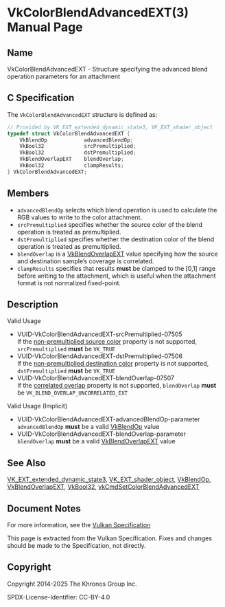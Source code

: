 # VkColorBlendAdvancedEXT(3) Manual Page

## Name

VkColorBlendAdvancedEXT - Structure specifying the advanced blend operation parameters for an attachment



## [](#_c_specification)C Specification

The `VkColorBlendAdvancedEXT` structure is defined as:

```c++
// Provided by VK_EXT_extended_dynamic_state3, VK_EXT_shader_object
typedef struct VkColorBlendAdvancedEXT {
    VkBlendOp            advancedBlendOp;
    VkBool32             srcPremultiplied;
    VkBool32             dstPremultiplied;
    VkBlendOverlapEXT    blendOverlap;
    VkBool32             clampResults;
} VkColorBlendAdvancedEXT;
```

## [](#_members)Members

- `advancedBlendOp` selects which blend operation is used to calculate the RGB values to write to the color attachment.
- `srcPremultiplied` specifies whether the source color of the blend operation is treated as premultiplied.
- `dstPremultiplied` specifies whether the destination color of the blend operation is treated as premultiplied.
- `blendOverlap` is a [VkBlendOverlapEXT](https://registry.khronos.org/vulkan/specs/latest/man/html/VkBlendOverlapEXT.html) value specifying how the source and destination sample’s coverage is correlated.
- `clampResults` specifies that results **must** be clamped to the \[0,1] range before writing to the attachment, which is useful when the attachment format is not normalized fixed-point.

## [](#_description)Description

Valid Usage

- [](#VUID-VkColorBlendAdvancedEXT-srcPremultiplied-07505)VUID-VkColorBlendAdvancedEXT-srcPremultiplied-07505  
  If the [non-premultiplied source color](https://registry.khronos.org/vulkan/specs/latest/html/vkspec.html#limits-advancedBlendNonPremultipliedSrcColor) property is not supported, `srcPremultiplied` **must** be `VK_TRUE`
- [](#VUID-VkColorBlendAdvancedEXT-dstPremultiplied-07506)VUID-VkColorBlendAdvancedEXT-dstPremultiplied-07506  
  If the [non-premultiplied destination color](https://registry.khronos.org/vulkan/specs/latest/html/vkspec.html#limits-advancedBlendNonPremultipliedDstColor) property is not supported, `dstPremultiplied` **must** be `VK_TRUE`
- [](#VUID-VkColorBlendAdvancedEXT-blendOverlap-07507)VUID-VkColorBlendAdvancedEXT-blendOverlap-07507  
  If the [correlated overlap](https://registry.khronos.org/vulkan/specs/latest/html/vkspec.html#limits-advancedBlendCorrelatedOverlap) property is not supported, `blendOverlap` **must** be `VK_BLEND_OVERLAP_UNCORRELATED_EXT`

Valid Usage (Implicit)

- [](#VUID-VkColorBlendAdvancedEXT-advancedBlendOp-parameter)VUID-VkColorBlendAdvancedEXT-advancedBlendOp-parameter  
  `advancedBlendOp` **must** be a valid [VkBlendOp](https://registry.khronos.org/vulkan/specs/latest/man/html/VkBlendOp.html) value
- [](#VUID-VkColorBlendAdvancedEXT-blendOverlap-parameter)VUID-VkColorBlendAdvancedEXT-blendOverlap-parameter  
  `blendOverlap` **must** be a valid [VkBlendOverlapEXT](https://registry.khronos.org/vulkan/specs/latest/man/html/VkBlendOverlapEXT.html) value

## [](#_see_also)See Also

[VK\_EXT\_extended\_dynamic\_state3](https://registry.khronos.org/vulkan/specs/latest/man/html/VK_EXT_extended_dynamic_state3.html), [VK\_EXT\_shader\_object](https://registry.khronos.org/vulkan/specs/latest/man/html/VK_EXT_shader_object.html), [VkBlendOp](https://registry.khronos.org/vulkan/specs/latest/man/html/VkBlendOp.html), [VkBlendOverlapEXT](https://registry.khronos.org/vulkan/specs/latest/man/html/VkBlendOverlapEXT.html), [VkBool32](https://registry.khronos.org/vulkan/specs/latest/man/html/VkBool32.html), [vkCmdSetColorBlendAdvancedEXT](https://registry.khronos.org/vulkan/specs/latest/man/html/vkCmdSetColorBlendAdvancedEXT.html)

## [](#_document_notes)Document Notes

For more information, see the [Vulkan Specification](https://registry.khronos.org/vulkan/specs/latest/html/vkspec.html#VkColorBlendAdvancedEXT)

This page is extracted from the Vulkan Specification. Fixes and changes should be made to the Specification, not directly.

## [](#_copyright)Copyright

Copyright 2014-2025 The Khronos Group Inc.

SPDX-License-Identifier: CC-BY-4.0